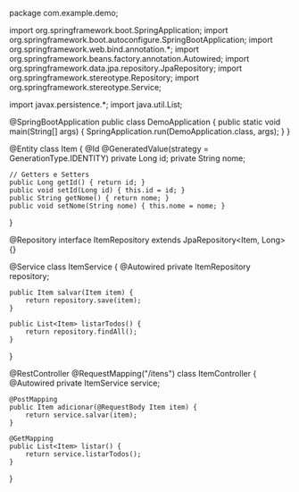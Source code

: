 package com.example.demo;

import org.springframework.boot.SpringApplication;
import org.springframework.boot.autoconfigure.SpringBootApplication;
import org.springframework.web.bind.annotation.*;
import org.springframework.beans.factory.annotation.Autowired;
import org.springframework.data.jpa.repository.JpaRepository;
import org.springframework.stereotype.Repository;
import org.springframework.stereotype.Service;

import javax.persistence.*;
import java.util.List;

@SpringBootApplication
public class DemoApplication {
    public static void main(String[] args) {
        SpringApplication.run(DemoApplication.class, args);
    }
}

@Entity
class Item {
    @Id
    @GeneratedValue(strategy = GenerationType.IDENTITY)
    private Long id;
    private String nome;

    // Getters e Setters
    public Long getId() { return id; }
    public void setId(Long id) { this.id = id; }
    public String getNome() { return nome; }
    public void setNome(String nome) { this.nome = nome; }
}

@Repository
interface ItemRepository extends JpaRepository<Item, Long> {}

@Service
class ItemService {
    @Autowired
    private ItemRepository repository;
    
    public Item salvar(Item item) {
        return repository.save(item);
    }

    public List<Item> listarTodos() {
        return repository.findAll();
    }
}

@RestController
@RequestMapping("/itens")
class ItemController {
    @Autowired
    private ItemService service;

    @PostMapping
    public Item adicionar(@RequestBody Item item) {
        return service.salvar(item);
    }

    @GetMapping
    public List<Item> listar() {
        return service.listarTodos();
    }
}
